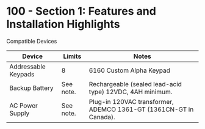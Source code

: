 # 100 - Section 1: Features and Installation Highlights


Compatible Devices

| Device | Limits | Notes |
|--|--|--|
| Addressable Keypads | 8 | 6160 Custom Alpha Keypad |
| Backup Battery | See note. | Rechargeable (sealed lead-acid type) 12VDC, 4AH minimum. |
| AC Power Supply | See note. | Plug-in 120VAC transformer, ADEMCO 1361-GT (1361CN-GT in Canada). |
